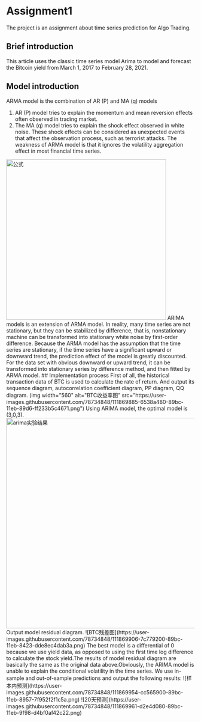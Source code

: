# Assignment1
The project is an assignment about time series prediction for Algo Trading.
## Brief introduction
This article uses the classic time series model Arima to model and forecast the Bitcoin yield from March 1, 2017 to February 28, 2021.
## Model introduction
ARMA model is the combination of AR (P) and MA (q) models
1. AR (P) model tries to explain the momentum and mean reversion effects often observed in trading market.
2. The MA (q) model tries to explain the shock effect observed in white noise. These shock effects can be considered as unexpected events that affect the observation process, such as terrorist attacks.
The weakness of ARMA model is that it ignores the volatility aggregation effect in most financial time series.
<img width="427" alt="公式" src="https://user-images.githubusercontent.com/78734848/111869735-b4caa080-89bb-11eb-9827-ac542d2ea638.png">
ARIMA models is an extension of ARMA model. In reality, many time series are not stationary, but they can be stabilized by difference, that is, nonstationary machine can be transformed into stationary white noise by first-order difference. Because the ARMA model has the assumption that the time series are stationary, if the time series have a significant upward or downward trend, the prediction effect of the model is greatly discounted. For the data set with obvious downward or upward trend, it can be transformed into stationary series by difference method, and then fitted by ARMA model.
## Implementation process
First of all, the historical transaction data of BTC is used to calculate the rate of return. And output its sequence diagram, autocorrelation coefficient diagram, PP diagram, QQ diagram.
(img width="560" alt="BTC收益率图" src="https://user-images.githubusercontent.com/78734848/111869885-6538a480-89bc-11eb-89d6-ff233b5c4671.png")
Using ARIMA model, the optimal model is (3,0,3).
<img width="560" alt="arima实验结果" src="https://user-images.githubusercontent.com/78734848/111869878-5b16a600-89bc-11eb-8448-ffd4ad268465.png">
Output model residual diagram.
![BTC残差图](https://user-images.githubusercontent.com/78734848/111869906-7c779200-89bc-11eb-8423-dde8ec4dab3a.png)
The best model is a differential of 0 because we use yield data, as opposed to using the first time log difference to calculate the stock yield.The results of model residual diagram are basically the same as the original data above.Obviously, the ARIMA model is unable to explain the conditional volatility in the time series.
We use in-sample and out-of-sample predictions and output the following results:
![样本内预测](https://user-images.githubusercontent.com/78734848/111869954-cc565900-89bc-11eb-8957-7f952f2f1c5a.png)
![20天预测](https://user-images.githubusercontent.com/78734848/111869961-d2e4d080-89bc-11eb-9f98-d4bf0af42c22.png)

